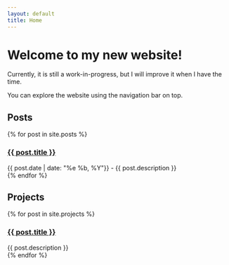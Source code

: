 ```yaml
---
layout: default
title: Home
---
```

<h1>Welcome to my new website!</h1>
<p>Currently, it is still a work-in-progress, but I will improve it when I have the time.</p>
<p>You can explore the website using the navigation bar on top.</p>
<div class="row">
    <div class="col-lg-8">
        <h2>Posts</h2>
        {% for post in site.posts %}
        <div>
            <h3><a href="{{ post.url }}">{{ post.title }}</a></h3>
            {{ post.date | date: "%e %b, %Y"}} - {{ post.description }}
        </div>
        {% endfor %}
    </div>
    <div class="col-lg-4">
        <h2>Projects</h2>
        {% for post in site.projects %}
        <div>
            <h3><a href="{{ post.url }}">{{ post.title }}</a></h3>
            {{ post.description }}
        </div>
        {% endfor %}
    </div>
</div>